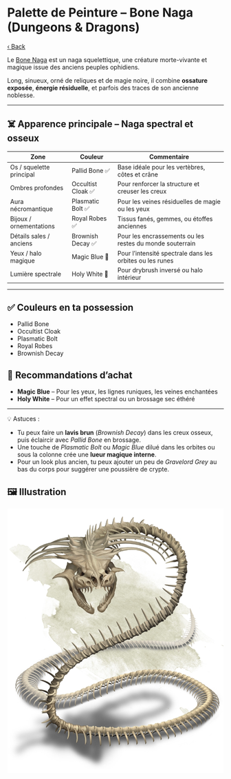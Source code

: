 # Palette de Peinture – Bone Naga (Dungeons & Dragons)

[‹ Back](../index.md)

Le [Bone Naga](http://dndroll.wikidot.com/creatures:bone-naga) est un naga squelettique, une créature morte-vivante et magique issue des anciens peuples ophidiens.

Long, sinueux, orné de reliques et de magie noire, il combine **ossature exposée**, **énergie résiduelle**, et parfois des traces de son ancienne noblesse.

---

## ☠️ Apparence principale – Naga spectral et osseux

| Zone                     | Couleur            | Commentaire                                              |
| ------------------------ | ------------------ | -------------------------------------------------------- |
| Os / squelette principal | Pallid Bone ✅     | Base idéale pour les vertèbres, côtes et crâne           |
| Ombres profondes         | Occultist Cloak ✅ | Pour renforcer la structure et creuser les creux         |
| Aura nécromantique       | Plasmatic Bolt ✅  | Pour les veines résiduelles de magie ou les yeux         |
| Bijoux / ornementations  | Royal Robes ✅     | Tissus fanés, gemmes, ou étoffes anciennes               |
| Détails sales / anciens  | Brownish Decay ✅  | Pour les encrassements ou les restes du monde souterrain |
| Yeux / halo magique      | Magic Blue 🛒      | Pour l’intensité spectrale dans les orbites ou les runes |
| Lumière spectrale        | Holy White 🛒      | Pour drybrush inversé ou halo intérieur                  |

---

## ✅ Couleurs en ta possession

- Pallid Bone
- Occultist Cloak
- Plasmatic Bolt
- Royal Robes
- Brownish Decay

## 🛒 Recommandations d’achat

- **Magic Blue** – Pour les yeux, les lignes runiques, les veines enchantées
- **Holy White** – Pour un effet spectral ou un brossage sec éthéré

---

💡 Astuces :

- Tu peux faire un **lavis brun** (_Brownish Decay_) dans les creux osseux, puis éclaircir avec _Pallid Bone_ en brossage.
- Une touche de _Plasmatic Bolt_ ou _Magic Blue_ dilué dans les orbites ou sous la colonne crée une **lueur magique interne**.
- Pour un look plus ancien, tu peux ajouter un peu de _Gravelord Grey_ au bas du corps pour suggérer une poussière de crypte.

## 🖼️ Illustration

![Illustration](bone-naga.jpg)
